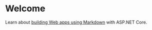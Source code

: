 ﻿# Welcome

Learn about [building Web apps using Markdown](https://www.wangkanai.com/) with ASP.NET Core.